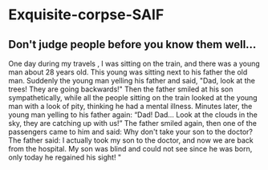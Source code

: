 # Exquisite-corpse-SAIF
## Don't judge people before you know them well...
One day during my travels , I was sitting on the train, and there was a young man about 28 years old.
 This young was sitting next to his father the old man.
 Suddenly the young man yelling his father and said, "Dad, look at the trees! They are going backwards!"
 Then the father smiled at his son sympathetically, while all the people sitting on the train looked at the young man with a look of pity, thinking he had a mental illness.
 Minutes later, the young man yelling to his father again: “Dad! Dad… Look at the clouds in the sky, they are catching up with us!”
 The father smiled again, then one of the passengers came to him and said: Why don't take your son to the doctor?
 The father said: I actually took my son to the doctor, and now we are back from the hospital.
 My son was blind and could not see since he was born, only today he regained his sight! "
